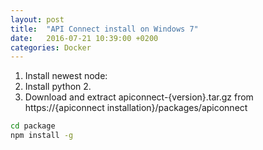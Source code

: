 ```yaml
---
layout: post
title:  "API Connect install on Windows 7"
date:   2016-07-21 10:39:00 +0200
categories: Docker
---
```


1. Install newest node:
2. Install python 2.
3. Download and extract apiconnect-{version}.tar.gz from https://{apiconnect installation}/packages/apiconnect

``` bash
cd package
npm install -g
```

